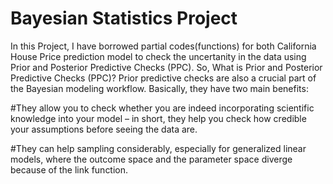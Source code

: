 # Bayesian Statistics Project

In this Project, I have borrowed partial codes(functions) for both California House Price prediction model to check the uncertanity in the data using 
Prior and Posterior Predictive Checks (PPC). 
So, What is Prior and Posterior Predictive Checks (PPC)? 
  Prior predictive checks are also a crucial part of the Bayesian modeling workflow. Basically, they have two main benefits:

   #They allow you to check whether you are indeed incorporating scientific knowledge into your model – in short, they help you check how credible your assumptions before seeing the data are.

   #They can help sampling considerably, especially for generalized linear models, where the outcome space and the parameter space diverge because of the link function.


